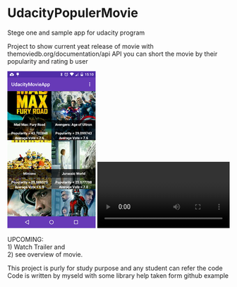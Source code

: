 # UdacityPopulerMovie
Stege one and sample app for udacity program

Project to show current yeat release of movie with 
themoviedb.org/documentation/api API
you can short the movie by their popularity and rating b user

![Screenshot](/screenshot_video/device-home.png "Sample demo of project")
![Demo](/Screenshot_video/screen.mp4 "Sample demo of project")

UPCOMING:
    <br> 1) Watch Trailer and 
    <br> 2) see overview of movie.

This project is purly for study purpose and any student can refer the code 
Code is written by myseld with some library help taken form github example

